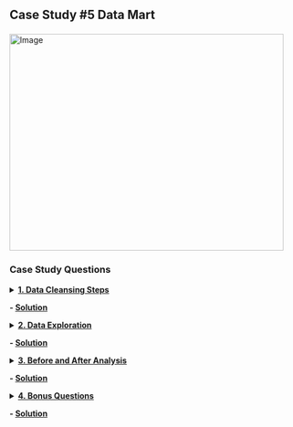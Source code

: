 ## <p align ='left'>Case Study #5 Data Mart</p>

<img src="https://8weeksqlchallenge.com/images/case-study-designs/5.png" alt="Image" width="480" height="380">

### Case Study Questions
<details><summary><a href=""><b>1. Data Cleansing Steps</b></a></summary>
In a single query, perform the following operations and generate a new table in the data_mart schema named clean_weekly_sales:

1.  Convert the week_date to a DATE format

2.  Add a week_number as the second column for each week_date value, for example any value from the 1st of January to 7th of January will be 1, 8th to 14th will be 2 etc

3.  Add a month_number with the calendar month for each week_date value as the 3rd column

4.  Add a calendar_year column as the 4th column containing either 2018, 2019 or 2020 values

5.  Add a new column called age_band after the original segment column using the following mapping on the number inside the segment value

|segment|age_band|
|-------|-------:|
|1|	Young Adults
|2|	Middle Aged
|3 or 4|	Retirees

6.  Add a new demographic column using the following mapping for the first letter in the segment values

|segment|demographic|
|-------|----------:|
|C|Couples
|F|Families

8.  Ensure all null string values with an "unknown" string value in the original segment column as well as the new age_band and demographic columns

9.  Generate a new avg_transaction column as the sales value divided by transactions rounded to 2 decimal places for each record
</details>

<b>- [Solution](https://github.com/Tungana-Bhavya/8-WEEK-SQL-CHALLENGE/blob/main/8-WEEK-CHALLENGE/CASE%20STUDY%20%235-DATA%20MART/DATA_CLEANSING.sql)</b>


<details><summary><a href=""><b>2. Data Exploration</b></a></summary>
  
1.  What day of the week is used for each week_date value?
2.  What range of week numbers are missing from the dataset?
3.  How many total transactions were there for each year in the dataset?
4.  What is the total sales for each region for each month?
5.  What is the total count of transactions for each platform
6.  What is the percentage of sales for Retail vs Shopify for each month?
7.  What is the percentage of sales by demographic for each year in the dataset?
8.  Which age_band and demographic values contribute the most to Retail sales?
9.  Can we use the avg_transaction column to find the average transaction size for each year for Retail vs Shopify? If not - how would you calculate it instead? </details>

<b>- [Solution]()</b>

  
<details><summary><a href=""><b>3. Before and After Analysis</b></a></summary>
  This technique is usually used when we inspect an important event and want to inspect the impact before and after a certain point in time.<br>
Taking the week_date value of 2020-06-15 as the baseline week where the Data Mart sustainable packaging changes came into effect.<br>
We would include all week_date values for 2020-06-15 as the start of the period after the change and the previous week_date values would be before<br>

Using this analysis approach - answer the following questions:<br>

1.  What is the total sales for the 4 weeks before and after 2020-06-15? What is the growth or reduction rate in actual values and percentage of sales?
2.  What about the entire 12 weeks before and after?
3.  How do the sale metrics for these 2 periods before and after compare with the previous years in 2018 and 2019?</details>

<b>- [Solution]()</b>

  
<details><summary><a href=""><b>4. Bonus Questions</b></a></summary>
  Which areas of the business have the highest negative impact in sales metrics performance in 2020 for the 12 week before and after period?

- region
- platform
- age_band
- demographic
- customer_type</details>

<b>- [Solution]()</b>
